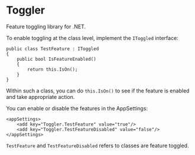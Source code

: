 # Toggler #

Feature toggling library for .NET.

To enable toggling at the class level, implement the `IToggled` interface:

    public class TestFeature : IToggled
    {
        public bool IsFeatureEnabled()
        {
            return this.IsOn();
        }
    }

Within such a class, you can do `this.IsOn()` to see if the feature is enabled and take appropriate action.

You can enable or disable the features in the AppSettings:

    <appSettings>
        <add key="Toggler.TestFeature" value="true"/>
        <add key="Toggler.TestFeatureDisabled" value="false"/>
    </appSettings>

`TestFeature` and `TestFeatureDisabled` refers to classes are feature toggled.